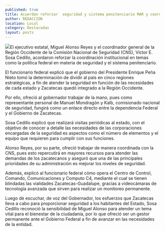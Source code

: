 ```yaml
---
published: true
title: Acuerdan reforzar  seguridad y sistema penitenciario MAR y coordinador de la Región Occidente del CNS
author: REDACCION
location: Local
category: Destacadas
layout: posts
---
```


![](http://i.imgur.com/A0argoOm.jpg)El ejecutivo estatal, Miguel Alonso Reyes y el coordinador general de la Región Occidente de la Comisión Nacional de Seguridad (CNS), Víctor E. Sosa Cedillo, acordaron reforzar la coordinación institucional en temas como la política federal en materia de seguridad y el sistema penitenciario.
 
El funcionario federal explicó que el gobierno del Presidente Enrique Peña Nieto tomó la determinación de dividir al país en cinco regiones estratégicas, a fin de atender la seguridad en función de las necesidades de cada estado y Zacatecas quedó integrado a la Región Occidente.
 
Por ello, ofreció al gobernador trabajar de la mano, pues como representante personal de Manuel Mondragón y Kalb, comisionado nacional de seguridad, fungirá como un enlace directo entre la dependencia Federal y el Gobierno de Zacatecas.
 
Sosa Cedillo explicó que realizará visitas periódicas al estado, con el objetivo de conocer a detalle las necesidades de las corporaciones encargadas de la seguridad es aspectos como el número de elementos y el equipo que requieren para cumplir con sus funciones.
 
Alonso Reyes, por su parte, ofreció trabajar de manera coordinada con la CNS, pues esto repercutirá en mayores recursos para atender las demandas de los zacatecanos y aseguró que una de las principales prioridades de su administración es mejorar los niveles de seguridad.
  
Además, explicó al funcionario federal cómo opera el Centro de Control, Comando, Comunicaciones y Computo C4, mediante el cual se tienen blindadas las vialidades Zacatecas-Guadalupe, gracias a videocámaras de tecnología avanzada que sirven para realizar un monitoreo permanente.
 
Luego de escuchar, de voz del Gobernador, los esfuerzos que Zacatecas lleva a cabo para proporcionar seguridad a los habitantes del Estado, Sosa Cedillo reconoció la sensibilidad de Miguel Alonso para atender un tema vital para el bienestar de la ciudadanía, por lo que ofreció ser un gestor permanente ante el Gobierno Federal a fin de avanzar en las necesidades de la entidad.
